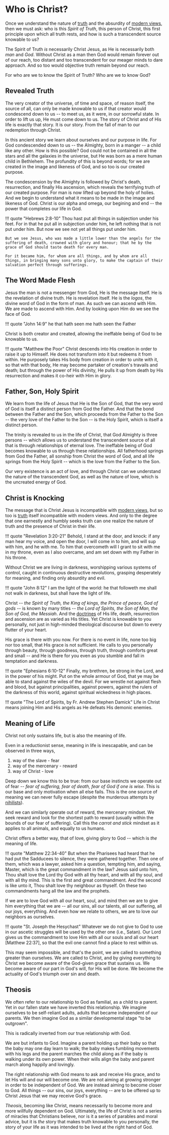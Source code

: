 # Who is Christ?

Once we understand the nature of
 [truth](truth.md) and the absurdity of [modern views](modern-views/index.md), then we must ask: who is this *Spirit of Truth*, this person of Christ, this first principle upon which all truth rests, and how is such a transcendent source knowable to us?

The Spirit of Truth *is* necessarily Christ Jesus, as He is necessarily both *man* and *God*.
Without Christ as a man then God would remain forever out of our reach, too distant and too transcendent for our meager minds to dare approach. And so too would objective truth remain beyond our reach.

For who are we to know the Spirit of Truth? Who are we to know God?







## Revealed Truth 

The very creator of the universe, of time and space, of reason itself, the source of all, can only be made knowable to us if that creator would condescend down to us -- to meet us, as it were, in our sorrowful state.
In order to lift us up, He must come down to us.
The story of Christ and of His life is exactly that story. It is our story. From the fall of man to our redemption through Christ.

In this ancient story we learn about ourselves and our purpose in life. For God condescended down to us -- the Almighty, born in a manger -- a child like any other. How is this possible? God could not be contained in all the stars and all the galaxies in the universe, but He was born as a mere human child in Bethlehem. The profundity of this is beyond words; for we are created in the image and likeness of God, and so too is our created purpose.

The condescension by the Almighty is followed by Christ's death, resurrection, and finally His ascension, which reveals the terrifying truth of our created purpose. For man is now lifted up beyond the holy of holies. And we begin to understand what it means to be made in the image and likeness of God.
Christ is our alpha and omega, our begining and end -- the power that completes our life in God.

!!! quote "Hebrews 2:8-10"
    Thou hast put all things in subjection under his feet. For in that he put all in subjection under him, he left nothing that is not put under him. But now we see not yet all things put under him.
    
    But we see Jesus, who was made a little lower than the angels for the suffering of death, crowned with glory and honour; that he by the grace of God should taste death for every man.
     
    For it became him, for whom are all things, and by whom are all things, in bringing many sons unto glory, to make the captain of their salvation perfect through sufferings.





## The Word Made Flesh

Jesus the man is not a messenger from God, He is the message itself.
He is the revelation of divine truth.
He is revelation itself.
He is the *logos*, the divine word of God in the form of man.
As such we can ascend with Him. We are made to ascend with Him. And by looking upon Him do we see the face of God.

!!! quote "John 14:9"
    he that hath seen me hath seen the Father

Christ is both creator and created, allowing the ineffable being of God to be knowable to us.


!!! quote "Matthew the Poor"
    Christ descends into His creation in order to raise it up to Himself. He does not transform into it but redeems it from within. He purposely takes His body from creation in order to unite with it, so that with that body, He may become partaker of creation's travails and death; but through the power of His divinity, He pulls it up from death by His resurrection and makes it co-heir with Him in glory.







## Father, Son, Holy Spirit

We learn from the life of Jesus that He is the Son of God, that the very word of God is itself a distinct person from God the Father. And that the bond between the Father and the Son, which proceeds from the Father to the Son -- the very love of the Father to the Son -- is the Holy Spirit, which is itself a distinct person.

The trinity is revealed to us in the life of Christ, that God Almighty is three persons -- which allows us to understand the transcendent source of all that is through relationships of eternal love. The ineffable being of God becomes knowable to us through these relationships. All fatherhood springs from God the Father, all sonship from Christ the word of God, and all life springs from the Holy Spirit -- which is the love from the Father to the Son.

Our very existence is an act of love, and through Christ can we understand the nature of the transcendent God, as well as the nature of love, which is the uncreated energy of God.







## Christ is Knocking


The message that is Christ Jesus is incompatible with [modern views](modern-views/index.md), but so too is [truth](truth.md) itself incompatible with modern views. And only to the degree that one earnestly and humbly seeks truth can one realize the nature of truth and the presence of Christ in their life.

!!! quote "Revelation 3:20-21"
    Behold, I stand at the door, and knock: if any man hear my voice, and open the door, I will come in to him, and will sup with him, and he with me. To him that overcometh will I grant to sit with me in my throne, even as I also overcame, and am set down with my Father in his throne.


Without Christ we are living in darkness, worshipping various systems of control, caught in continuous destructive revolutions, grasping desperately for meaning, and finding only absurdity and evil.

!!! quote "John 8:12"
    I am the light of the world: he that followeth me shall not walk in darkness, but shall have the light of life.


Christ -- *the Spirit of Truth, the King of kings, the Prince of peace, God of gods* -- is known by many titles -- *the Lord of Spirits, the Son of Man, the Son of God, the Messiah*.
And the [doctrines](doctrines/index.md) of His life, death, resurrection and ascension are as varied as His titles.
Yet Christ is knowable to you personally, not just in high-minded theological discourse but down to every flutter of your heart.

His grace is there with you now.
For there is no event in life, none too big nor too small, that His grace is not sufficient.
He calls to you personally through beauty, through goodness, through truth, through comforts great and small -- and He is there for you even as you stumble and fall in temptation and darkness.

!!! quote "Ephesians 6:10-12"
    Finally, my brethren, be strong in the Lord, and in the power of his might. Put on the whole armour of God, that ye may be able to stand against the wiles of the devil. For we wrestle not against flesh and blood, but against principalities, against powers, against the rulers of the darkness of this world, against spiritual wickedness in high places.


!!! quote "The Lord of Spirits, by Fr. Andrew Stephen Damick"
    Life in Christ means joining Him and His angels as He defeats His demonic enemies.









## Meaning of Life

Christ not only sustains life, but is also the meaning of life.

Even in a reductionist sense, meaning in life is inescapable, and can be observed in three ways,

1. way of the slave - fear
2. way of the mercenary - reward
3. way of Christ - love

Deep down we know this to be true: from our base instincts we operate out of fear -- *fear of suffering, fear of death, fear of God if one is wise*. 
This is our base and only motivation when all else fails. 
This is the one source of meaning we can never fully escape (despite the murderous attempts by [nihilists](modern-views/index.md)).

And we can similarly operate out of reward, the mercenary mindset. 
We seek reward and look for the shortest path to reward (usually within the bounds of our fear of suffering).
Call this the *carrot and stick* mindset as it applies to all animals, and equally to us humans.

Christ offers a better way, that of love, giving glory to God -- which is *the* meaning of life.



!!! quote "Matthew 22:34-40"
    But when the Pharisees had heard that he had put the Sadducees to silence, they were gathered together. Then one of them, which was a lawyer, asked him a question, tempting him, and saying, Master, which is the great commandment in the law? Jesus said unto him, Thou shalt love the Lord thy God with all thy heart, and with all thy soul, and with all thy mind. This is the first and great commandment. And the second is like unto it, Thou shalt love thy neighbour as thyself. On these two commandments hang all the law and the prophets.

If we are to love God with all our heart, soul, and mind then we are to give him everything that we are -- all our sins, all our talents, all our suffering, all our joys, everything. 
And even how we relate to others, we are to love our neighbors as ourselves.


!!! quote "St. Joseph the Hesychast"
    Whatever we do not give to God to use in our ascetic struggles will be used by the other one (i.e., Satan). Our Lord gives us the commandment to love Him with all our souls and all our heart [Matthew 22:37], so that the evil one cannot find a place to rest within us.


This may seem impossible, and that's the point, we are called to something greater than ourselves. We are called to Christ, and by giving everything to Christ we become aware of the God-given grace that sustains us. We become aware of our part in God's will, for His will be done.
We become the actuality of God's triumph over sin and death.









## Theosis

We often refer to our relationship to God as familial, as a child to a parent. 
Yet in our fallen state we have inverted this relationship. 
We imagine ourselves to be self-reliant adults, adults that became independent of our parents. 
We then imagine God as a similar developmental stage "to be outgrown".

This is radically inverted from our true relationship with God. 

We are but infants to God. 
Imagine a parent holding up their baby so that the baby may one day learn to walk; the baby makes fumbling movements with his legs and the parent marches the child along as if the baby is walking under its own power. When their wills align the baby and parent march along happily and lovingly.

The right relationship with God means to ask and receive His grace, and to let His will and our will become one. 
We are not aiming at growing stronger in order to be independent of God. 
We are instead aiming to become closer to God.
All things -- our sins, our joys, everything -- are to be offered up to Christ Jesus that we may receive God's grace. 

*Theosis*, becoming like Christ, means necessarily to become more and more willfully dependent on God.
Ultimately, the life of Christ is not a series of miracles that Christians believe, nor is it a series of parables and moral advice, but it is *the* story that makes truth knowable to you personally, the story of your life as it was intended to be lived at the right hand of God.












